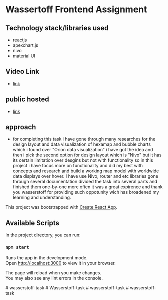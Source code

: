 # Wassertoff Frontend Assignment

## Technology stack/libraries used
+ reactjs
+ apexchart.js
+ nivo
+ material UI

## Video Link
+ [link](https://drive.google.com/file/d/1FzZSlbcOmzn1LlAXHwv8ccVczo9LGzDR/view?usp=sharing)

## public hosted
+ [link](https://dazzling-moxie-31cfeb.netlify.app/)

## approach
+ for completing this task i have gone through many researches for the design layout and data visualization of hexamap and bubble charts which i found over "Orion data visualization" i have got the idea and then i pick the second option for design layout which is "Nivo" but it has its certain limitation over desgins but not with functionality so in this project i have focus more on functionality and did my best with concepts and research and build a working map model with worldwide data displays over hover. I have use Nivo, router and etc libraries gone through several documentation divided the task into several parts and finished them one-by-one more often it was a great expirence and thank you wasserstoff for providing such oppotunity wich has broadened my learning and understanding.


This project was bootstrapped with [Create React App](https://github.com/facebook/create-react-app).

## Available Scripts

In the project directory, you can run:

### `npm start`

Runs the app in the development mode.\
Open [http://localhost:3000](http://localhost:3000) to view it in your browser.

The page will reload when you make changes.\
You may also see any lint errors in the console.


#   w a s s e r s t o f f - t a s k  
 #   W a s s e r s t o f f - t a s k  
 #   w a s s e r s t o f f - t a s k  
 #   w a s s e r s t o f f - t a s k  
 